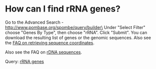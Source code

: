 # How can I find rRNA genes?
<!-- pombase_categories: Querying/Searching,Sequence Retrieval -->

Go to the Advanced Search - http://www.pombase.org/spombe/query/builder\
Under "Select Filter" choose "Genes By Type", then choose "rRNA". Click
"Submit". You can download the resulting list of genes or the genomic
sequences. Also see the [FAQ on retrieving sequence
coordinates](/faqs/how-can-i-retrieve-sequence-coordinates-all-features-particular-type).

Also see the FAQ on [rDNA
sequences](/faqs/are-there-any-rdna-repeat-sequences-pombase).

Query: [rRNA
genes](/spombe/query/builder?filter=37&value=%5B%7B%22param%22:%7B%22filter_1%22:%7B%22filter%22:%229%22,%22query%22:%22rRNA%22%7D%7D,%22filter_count%22:%221%22%7D%5D)

